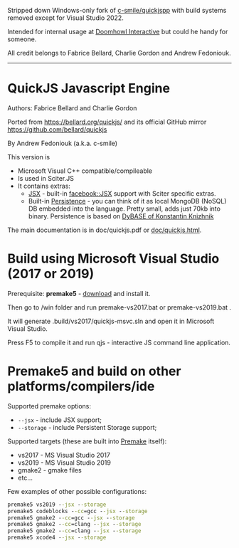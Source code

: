 Stripped down Windows-only fork of
[c-smile/quickjspp](https://github.com/c-smile/quickjspp) with build systems
removed except for Visual Studio 2022.

Intended for internal usage at
[Doomhowl Interactive](https://doomhowl-interactive.com) but could he handy for
someone.

All credit belongs to Fabrice Bellard, Charlie Gordon and Andrew Fedoniouk.

---

# QuickJS Javascript Engine

Authors: Fabrice Bellard and Charlie Gordon

Ported from https://bellard.org/quickjs/ and its official GitHub mirror
https://github.com/bellard/quickjs

By Andrew Fedoniouk (a.k.a. c-smile)

This version is

- Microsoft Visual C++ compatible/compileable
- Is used in Sciter.JS
- It contains extras:
  - [JSX](doc/jsx.md) - built-in
    [facebook::JSX](https://facebook.github.io/jsx/) support with Sciter
    specific extras.
  - Built-in [Persistence](storage/doc/README.md) - you can think of it as local
    MongoDB (NoSQL) DB embedded into the language. Pretty small, adds just 70kb
    into binary. Persistence is based on
    [DyBASE of Konstantin Knizhnik](http://garret.ru/)

The main documentation is in doc/quickjs.pdf or
[doc/quickjs.html](doc/quickjs.html).

# Build using Microsoft Visual Studio (2017 or 2019)

Prerequisite: **premake5** - [download](https://premake.github.io/download.html)
and install it.

Then go to /win folder and run premake-vs2017.bat or premake-vs2019.bat .

It will generate .build/vs2017/quickjs-msvc.sln and open it in Microsoft Visual
Studio.

Press F5 to compile it and run qjs - interactive JS command line application.

# Premake5 and build on other platforms/compilers/ide

Supported premake options:

- `--jsx` - include JSX support;
- `--storage` - include Persistent Storage support;

Supported targets (these are built into [Premake](https://premake.github.io/)
itself):

- vs2017 - MS Visual Studio 2017
- vs2019 - MS Visual Studio 2019
- gmake2 - gmake files
- etc...

Few examples of other possible configurations:

```bat
premake5 vs2019 --jsx --storage
premake5 codeblocks --cc=gcc --jsx --storage
premake5 gmake2 --cc=gcc --jsx --storage
premake5 gmake2 --cc=clang --jsx --storage
premake5 gmake2 --cc=clang --jsx --storage
premake5 xcode4 --jsx --storage
```
